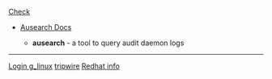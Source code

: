[Check](https://www.youtube.com/watch?v=lc1i9h1GyMA)



- [Ausearch Docs](https://linux.die.net/man/8/ausearch)

	- **ausearch** - a tool to query audit daemon logs


--  -
[Login  g_linux](/Loging_linux.md)
[tripwire](/tripwire.md)
[Redhat info](https://www.redhat.com/sysadmin/configure-linux-auditing-auditd)
